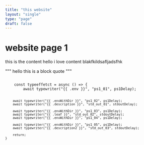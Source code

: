 ```yaml
---
title: "this website"
layout: "single"
type: "page"
draft: false
---
```

# website page 1

this is the content hello i love content blakfkildsafljadsfhk

"""
hello this is a block quote
"""

<code>
    const typeeffetct = async () => {
        await typewriter("{{ .env }}", "ps1_01", ps1Delay);
    
        await typewriter("{{ .envWithDir }}", "ps1_02", ps1Delay);
        await typewriter("{{ .description }}", "std_out_01", stdoutDelay);
    
        await typewriter("{{ .envWithDir }}", "ps1_03", ps1Delay);
        await typewriter("{{ .leaf }}", "std_out_02", stdoutDelay);
        await typewriter("{{ .envWithDir }}", "ps1_04", ps1Delay);
    
        await typewriter("{{ .envWithDir }}", "ps1_05", ps1Delay);
        await typewriter("{{ .description2 }}", "std_out_03", stdoutDelay);
    
        return;
    }
</code>

